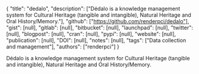 {
  "title": "dedalo",
  "description": ["Dédalo is a knowledge management system for Cultural Heritage (tangible and intangible), Natural Heritage and Oral History/Memory."],
  "github": ["https://github.com/renderpci/dedalo"],
  "gist": [null],
  "gitlab": [null],
  "bitbucket": [null],
  "launchpad": [null],
  "twitter": [null],
  "blogpost": [null],
  "cran": [null],
  "pypi": [null],
  "website": [null],
  "publication": [null],
  "DOI": [null],
  "notes": [null],
  "tags": ["Data collection and management"],
  "authors": ["renderpci"]
}

<!-- Generated by csv2md.R – do not edit by hand -->

Dédalo is a knowledge management system for Cultural Heritage (tangible and intangible), Natural Heritage and Oral History/Memory.